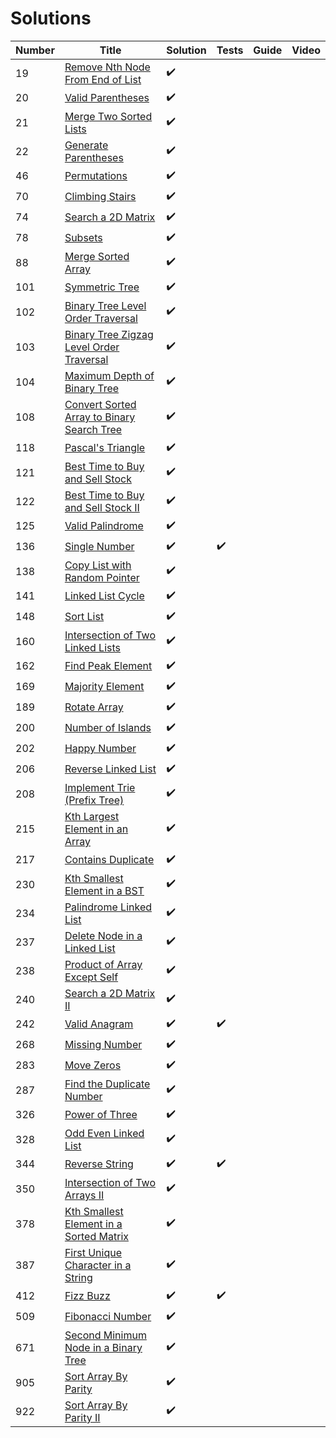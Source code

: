 # Solutions

| Number | Title                                                                                                                               | Solution           | Tests              | Guide | Video |
| ------ | ----------------------------------------------------------------------------------------------------------------------------------- | ------------------ | ------------------ | ----- | ----- |
| 19     | [Remove Nth Node From End of List](https://leetcode.com/problems/remove-nth-node-from-end-of-list/description/)                     | :heavy_check_mark: |                    |       |       |
| 20     | [Valid Parentheses](https://leetcode.com/problems/valid-parentheses/description/)                                                   | :heavy_check_mark: |                    |       |       |
| 21     | [Merge Two Sorted Lists](https://leetcode.com/problems/merge-two-sorted-lists/submissions/1)                                        | :heavy_check_mark: |                    |       |       |
| 22     | [Generate Parentheses](https://leetcode.com/problems/generate-parentheses/description/)                                             | :heavy_check_mark: |                    |       |       |
| 46     | [Permutations](https://leetcode.com/problems/permutations/description/)                                                             | :heavy_check_mark: |                    |       |       |
| 70     | [Climbing Stairs](https://leetcode.com/problems/climbing-stairs/description/)                                                       | :heavy_check_mark: |                    |       |       |
| 74     | [Search a 2D Matrix](https://leetcode.com/problems/search-a-2d-matrix/description/)                                                 | :heavy_check_mark: |                    |       |       |
| 78     | [Subsets](https://leetcode.com/problems/subsets/description/)                                                                       | :heavy_check_mark: |                    |       |       |
| 88     | [Merge Sorted Array](https://leetcode.com/problems/merge-sorted-array/description/)                                                 | :heavy_check_mark: |                    |       |       |
| 101    | [Symmetric Tree](https://leetcode.com/problems/symmetric-tree/description/)                                                         | :heavy_check_mark: |                    |       |       |
| 102    | [Binary Tree Level Order Traversal](https://leetcode.com/problems/binary-tree-level-order-traversal/description/)                   | :heavy_check_mark: |                    |       |       |
| 103    | [Binary Tree Zigzag Level Order Traversal](https://leetcode.com/problems/binary-tree-zigzag-level-order-traversal/description/)     | :heavy_check_mark: |                    |       |       |
| 104    | [Maximum Depth of Binary Tree](https://leetcode.com/problems/single-number/description/)                                            | :heavy_check_mark: |                    |       |       |
| 108    | [Convert Sorted Array to Binary Search Tree](https://leetcode.com/problems/convert-sorted-array-to-binary-search-tree/description/) | :heavy_check_mark: |                    |       |       |
| 118    | [Pascal's Triangle](https://leetcode.com/problems/pascals-triangle/description/)                                                    | :heavy_check_mark: |                    |       |       |
| 121    | [Best Time to Buy and Sell Stock](https://leetcode.com/problems/best-time-to-buy-and-sell-stock/description/)                       | :heavy_check_mark: |                    |       |       |
| 122    | [Best Time to Buy and Sell Stock II](https://leetcode.com/problems/best-time-to-buy-and-sell-stock-ii/)                             | :heavy_check_mark: |                    |       |       |
| 125    | [Valid Palindrome](https://leetcode.com/problems/valid-palindrome/submissions/1)                                                    | :heavy_check_mark: |                    |       |       |
| 136    | [Single Number](https://leetcode.com/problems/single-number/description/)                                                           | :heavy_check_mark: | :heavy_check_mark: |       |       |
| 138    | [Copy List with Random Pointer](https://leetcode.com/problems/copy-list-with-random-pointer/description/)                           | :heavy_check_mark: |                    |       |       |
| 141    | [Linked List Cycle](https://leetcode.com/problems/linked-list-cycle/description/)                                                   | :heavy_check_mark: |                    |       |       |
| 148    | [Sort List](https://leetcode.com/problems/sort-list/description/)                                                                   | :heavy_check_mark: |                    |       |       |
| 160    | [Intersection of Two Linked Lists](https://leetcode.com/problems/intersection-of-two-linked-lists/description/)                     | :heavy_check_mark: |                    |       |       |
| 162    | [Find Peak Element](https://leetcode.com/problems/find-peak-element/description/)                                                   | :heavy_check_mark: |                    |       |       |
| 169    | [Majority Element](https://leetcode.com/problems/majority-element/description/)                                                     | :heavy_check_mark: |                    |       |       |
| 189    | [Rotate Array](https://leetcode.com/problems/rotate-array/description/)                                                             | :heavy_check_mark: |                    |       |       |
| 200    | [Number of Islands](https://leetcode.com/problems/number-of-islands/description/)                                                   | :heavy_check_mark: |                    |       |       |
| 202    | [Happy Number](https://leetcode.com/problems/happy-number/description/)                                                             | :heavy_check_mark: |                    |       |       |
| 206    | [Reverse Linked List](https://leetcode.com/problems/reverse-linked-list/description/)                                               | :heavy_check_mark: |                    |       |       |
| 208    | [Implement Trie (Prefix Tree)](https://leetcode.com/problems/implement-trie-prefix-tree/description/)                               | :heavy_check_mark: |                    |       |       |
| 215    | [Kth Largest Element in an Array](https://leetcode.com/problems/kth-largest-element-in-an-array/description/)                       | :heavy_check_mark: |                    |       |       |
| 217    | [Contains Duplicate](https://leetcode.com/problems/contains-duplicate/hints/)                                                       | :heavy_check_mark: |                    |       |       |
| 230    | [Kth Smallest Element in a BST](https://leetcode.com/problems/kth-smallest-element-in-a-bst/description/)                           | :heavy_check_mark: |                    |       |       |
| 234    | [Palindrome Linked List](https://leetcode.com/problems/palindrome-linked-list/description/)                                         | :heavy_check_mark: |                    |       |       |
| 237    | [Delete Node in a Linked List](https://leetcode.com/problems/delete-node-in-a-linked-list/description/)                             | :heavy_check_mark: |                    |       |       |
| 238    | [Product of Array Except Self](https://leetcode.com/problems/product-of-array-except-self/description/)                             | :heavy_check_mark: |                    |       |       |
| 240    | [Search a 2D Matrix II](https://leetcode.com/problems/search-a-2d-matrix-ii/description/)                                           | :heavy_check_mark: |                    |       |       |
| 242    | [Valid Anagram](https://leetcode.com/problems/valid-anagram/description/)                                                           | :heavy_check_mark: | :heavy_check_mark: |       |       |
| 268    | [Missing Number](https://leetcode.com/problems/missing-number/description/)                                                         | :heavy_check_mark: |                    |       |       |
| 283    | [Move Zeros](https://leetcode.com/problems/move-zeroes/description/)                                                                | :heavy_check_mark: |                    |       |       |
| 287    | [Find the Duplicate Number](https://leetcode.com/problems/find-the-duplicate-number/description/)                                   | :heavy_check_mark: |                    |       |       |
| 326    | [Power of Three](https://leetcode.com/problems/power-of-three/description/)                                                         | :heavy_check_mark: |                    |       |       |
| 328    | [Odd Even Linked List](https://leetcode.com/problems/odd-even-linked-list/description/)                                             | :heavy_check_mark: |                    |       |       |
| 344    | [Reverse String](https://leetcode.com/problems/reverse-string/description/)                                                         | :heavy_check_mark: | :heavy_check_mark: |       |       |
| 350    | [Intersection of Two Arrays II](https://leetcode.com/problems/intersection-of-two-arrays-ii/description/)                           | :heavy_check_mark: |                    |       |       |
| 378    | [Kth Smallest Element in a Sorted Matrix](https://leetcode.com/problems/kth-smallest-element-in-a-sorted-matrix/description/)       | :heavy_check_mark: |                    |       |       |
| 387    | [First Unique Character in a String](https://leetcode.com/problems/first-unique-character-in-a-string/description/)                 | :heavy_check_mark: |                    |       |       |
| 412    | [Fizz Buzz](https://leetcode.com/problems/fizz-buzz/description/)                                                                   | :heavy_check_mark: | :heavy_check_mark: |       |       |
| 509    | [Fibonacci Number](https://leetcode.com/problems/fibonacci-number/description/)                                                     | :heavy_check_mark: |                    |       |       |
| 671    | [Second Minimum Node in a Binary Tree](https://leetcode.com/problems/second-minimum-node-in-a-binary-tree/description/)             | :heavy_check_mark: |                    |       |       |
| 905    | [Sort Array By Parity](https://leetcode.com/problems/sort-array-by-parity)                                                          | :heavy_check_mark: |                    |       |       |
| 922    | [Sort Array By Parity II](https://leetcode.com/problems/sort-array-by-parity-ii/)                                                   | :heavy_check_mark: |                    |       |       |


